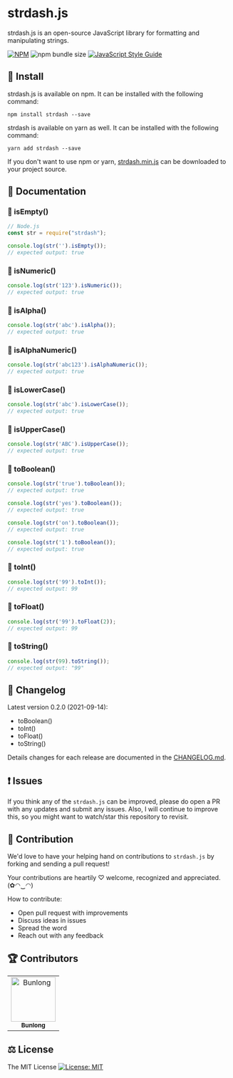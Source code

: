 # strdash.js

strdash.js is an open-source JavaScript library for formatting and manipulating strings.

[![NPM](https://img.shields.io/npm/v/strdash.svg)](https://www.npmjs.com/package/strdash) ![npm bundle size](https://img.shields.io/bundlephobia/min/strdash) [![JavaScript Style Guide](https://img.shields.io/badge/code_style-standard-brightgreen.svg)](https://standardjs.com)

## 🔧 Install

strdash.js is available on npm. It can be installed with the following command:

```
npm install strdash --save
```

strdash is available on yarn as well. It can be installed with the following command:

```
yarn add strdash --save
```

If you don't want to use npm or yarn, [strdash.min.js](https://unpkg.com/strdash@0.2.0/strdash.min.js) can be downloaded to your project source.

## 📖 Documentation

### 🎀 isEmpty()

```js
// Node.js
const str = require("strdash");

console.log(str('').isEmpty());
// expected output: true
```

### 🎀 isNumeric()

```js
console.log(str('123').isNumeric());
// expected output: true
```

### 🎀 isAlpha()

```js
console.log(str('abc').isAlpha());
// expected output: true
```

### 🎀 isAlphaNumeric()

```js
console.log(str('abc123').isAlphaNumeric());
// expected output: true
```

### 🎀 isLowerCase()

```js
console.log(str('abc').isLowerCase());
// expected output: true
```

### 🎀 isUpperCase()

```js
console.log(str('ABC').isUpperCase());
// expected output: true
```

### 🎀 toBoolean()

```js
console.log(str('true').toBoolean());
// expected output: true

console.log(str('yes').toBoolean());
// expected output: true

console.log(str('on').toBoolean());
// expected output: true

console.log(str('1').toBoolean());
// expected output: true
```

### 🎀 toInt()

```js
console.log(str('99').toInt());
// expected output: 99
```

### 🎀 toFloat()

```js
console.log(str('99').toFloat(2));
// expected output: 99
```

### 🎀 toString()

```js
console.log(str(99).toString());
// expected output: "99"
```

## 📜 Changelog

Latest version 0.2.0 (2021-09-14):

* toBoolean()
* toInt()
* toFloat()
* toString()

Details changes for each release are documented in the [CHANGELOG.md](https://github.com/Bunlong/strdash/blob/master/CHANGELOG.md).

## ❗ Issues

If you think any of the `strdash.js` can be improved, please do open a PR with any updates and submit any issues. Also, I will continue to improve this, so you might want to watch/star this repository to revisit.

## 💪 Contribution

We'd love to have your helping hand on contributions to `strdash.js` by forking and sending a pull request!

Your contributions are heartily ♡ welcome, recognized and appreciated. (✿◠‿◠)

How to contribute:

- Open pull request with improvements
- Discuss ideas in issues
- Spread the word
- Reach out with any feedback

## 🏆 Contributors

<table>
  <tr>
    <td align="center">
      <a href="https://github.com/Bunlong">
        <img src="https://avatars0.githubusercontent.com/u/1308397?s=400&u=945dc6b97571e2b98b659d34b1c81ae2514046bf&v=4" width="100" alt="Bunlong" />
        <br />
        <sub>
          <b>Bunlong</b>
        </sub>
      </a>
    </td>
  </tr>
</table>

## ⚖️ License

The MIT License [![License: MIT](https://img.shields.io/badge/License-MIT-yellow.svg)](https://opensource.org/licenses/MIT)
